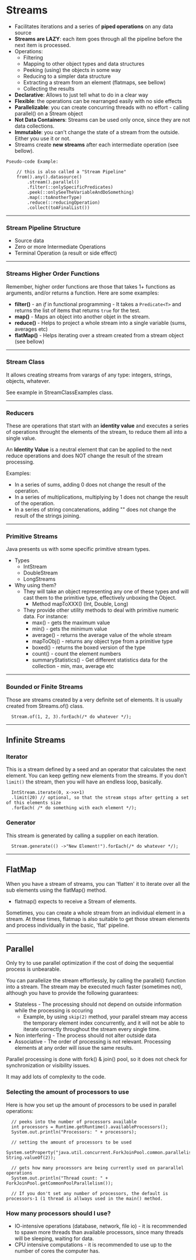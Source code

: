 # Streams

- Facilitates iterations and a series of **piped operations** on any data source
- **Streams are LAZY**: each item goes through all the pipeline before the next item is processed.
- Operations:
  - Filtering
  - Mapping to other object types and data structures
  - Peeking (using) the objects in some way
  - Reducing to a simpler data structure
  - Extracting a stream from an element (flatmaps, see bellow)
  - Collecting the results
- **Declarative**: Allows to just tell what to do in a clear way
- **Flexible**: the operations can be rearranged easily with no side effects
- **Parallelizable**: you can create concurring threads with no effort - calling parallel() on a Stream object
- **Not Data Containers**: Streams can be used only once, since they are not data collections.
- **Immutable**: you can't change the state of a stream from the outside. Either you use it or not.
- Streams create **new streams** after each intermediate operation (see bellow).

```
Pseudo-code Example:

    // this is also called a "Stream Pipeline"
    from().any().datasource()
        .stream().parallel()
        .filter(::onlySpecificPredicates)
        .peek(::onlySeeTheVariableAndDoSomething)
        .map(::toAnotherType)
        .reduce(::reducingOperation)
        .collect(toAFinalList())

```

---

### Stream Pipeline Structure

- Source data
- Zero or more Intermediate Operations
- Terminal Operation (a result or side effect)

---

### Streams Higher Order Functions

Remember, higher order functions are those that takes 1+ functions as arguments, and/or returns a function. Here are some examples:

- **filter()** - an *if* in functional programming - It takes a `Predicate<T>` and returns the list of items that returns `true` for the test.
- **map()** - Maps an object into another objet in the stream.
- **reduce()** - Helps to project a whole stream into a single variable (sums, averages etc)
- **flatMap()** - Helps iterating over a stream created from a stream object (see bellow)

---

### Stream Class

It allows creating streams from varargs of any type: integers, strings, objects, whatever.

See example in StreamClassExamples class.

---

### Reducers

These are operations that start with an **identity value** and executes a series of operations throught the elements of the stream, to reduce them all into a single value.

An **Identity Value** is a neutral element that can be applied to the next reduce operations and does NOT change the result of the stream processing.

Examples:

- In a series of sums, adding 0 does not change the result of the operation.
- In a series of multiplications, multiplying by 1 does not change the result of the operation.
- In a series of string concatenations, adding "" does not change the result of the strings joining.

---

### Primitive Streams

Java presents us with some specific primitive stream types.

- Types
  - IntStream
  - DoubleStream
  - LongStreams
- Why using them?
  - They will take an object representing any one of these types and will cast them to the primitive type, effectively unboxing the Object.
    - Method mapToXXX() (Int, Double, Long)
  - They provide other utility methods to deal with primitive numeric data. For instance:
    - max() - gets the maximum value
    - min() - gets the minimum value
    - average() - returns the average value of the whole stream
    - mapToObj() - returns any object type from a primitive type
    - boxed() - returns the boxed version of the type
    - count() - count the element numbers
    - summaryStatistics() - Get different statistics data for the collection - min, max, average etc

---

### Bounded or Finite Streams

Those are streams created by a very definite set of elements.
It is usually created from Streams.of() class.

```
  Stream.of(1, 2, 3).forEach(/* do whatever */);
```

---

## Infinite Streams

### Iterator

This is a stream defined by a seed and an operator that calculates the next element. You can keep getting new elements from the streams.
If you don't `limit()` the stream, then you will have an endless loop, basically.

```
  IntStream.iterate(0, x->x+1)
  .limit(20) // optional, so that the stream stops after getting a set of this elements size
  .forEach( /* do something with each element */);
```

### Generator

This stream is generated by calling a supplier on each iteration.

```
  Stream.generate(() ->"New Element!").forEach(/* do whatever */);
```

---

## FlatMap

When you have a stream of streams, you can 'flatten' it to iterate over all the sub elements using the flatMap() method.

- flatmap() expects to receive a Stream of elements.

Sometimes, you can create a whole stream from an individual element in a stream. At these times, flatmap is also suitable to get those stream elements and process individually in the basic, 'flat' pipeline.

---

## Parallel

Only try to use parallel optimization if the cost of doing the sequential process is unbearable.

You can parallelize the stream effortlessly, by calling the parallel() function into a stream.
The stream may be executed much faster (sometimes not), although you have to provide the following guarantees:
- Stateless - The processing should not depend on outside information while the processing is occuring
  - Example, by using `skip(2)` method, your parallel stream may access the temporary element index concurrently, and it will not be able to iterate correctly throughout the stream every single time.
- Non interfering - The process should not alter outside data 
- Associative - The order of processing is not relevant. Processing elements at any order will issue the same results.

Parallel processing is done with fork() & join() pool, so it does not check for synchronization or visibility issues.

It may add lots of complexity to the code.

### Selecting the amount of processors to use

Here is how you set up the amount of processors to be used in parallel operations:
```
  // peeks into the number of processors available
  int processors = Runtime.getRuntime().availableProcessors();
  System.out.println("Processors: " + processors);
  
  // setting the amount of processors to be used
  System.setProperty("java.util.concurrent.ForkJoinPool.common.parallelism", String.valueOf(2));
  
  // gets how many processors are being currently used on pararallel operations
  System.out.println("Thread count: " + ForkJoinPool.getCommonPoolParallelism());
  
  // If you don't set any number of processors, the default is processors-1 (1 thread is allways used in the main() method.        
```

### How many processors should I use?
- IO-intensive operations (database, network, file io) - it is recommended to spawn more threads than available processors, since many threads will be sleeping, waiting for data.
- CPU intensive computations - it is recommended to use up to the number of cores the computer has. 

